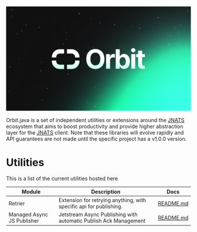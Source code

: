 <p align="center">
  <img src="orbit.png" alt="Orbit">
</p>

Orbit.java is a set of independent utilities or extensions around the [JNATS](https://github.com/nats-io/nats.java) ecosystem that aims to
boost productivity and provide higher abstraction layer for the [JNATS](https://github.com/nats-io/nats.java)
client. Note that these libraries will evolve rapidly and API guarantees are
not made until the specific project has a v1.0.0 version.

# Utilities

This is a list of the current utilities hosted here

| Module                     | Description                                                        | Docs                                              |
|----------------------------|--------------------------------------------------------------------|---------------------------------------------------|
| Retrier                    | Extension for retrying anything, with specific api for publishing. | [README.md](retrier/README.md)                    |
| Managed Async JS Publisher | Jetstream Async Publishing with automatic Publish Ack Management   | [README.md](managed-async-js-publisher/README.md) |
